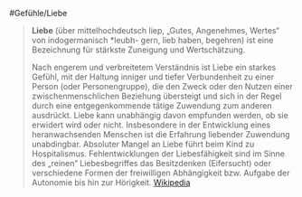 #Gefühle/Liebe
> **Liebe** (über mittelhochdeutsch liep, „Gutes, Angenehmes, Wertes“ von indogermanisch *leubh- gern, lieb haben, begehren) ist eine Bezeichnung für stärkste Zuneigung und Wertschätzung.
>
> Nach engerem und verbreitetem Verständnis ist Liebe ein starkes Gefühl, mit der Haltung inniger und tiefer Verbundenheit zu einer Person (oder Personengruppe), die den Zweck oder den Nutzen einer zwischenmenschlichen Beziehung übersteigt und sich in der Regel durch eine entgegenkommende tätige Zuwendung zum anderen ausdrückt. Liebe kann unabhängig davon empfunden werden, ob sie erwidert wird oder nicht.
> Insbesondere in der Entwicklung eines heranwachsenden Menschen ist die Erfahrung liebender Zuwendung unabdingbar. Absoluter Mangel an Liebe führt beim Kind zu Hospitalismus. Fehlentwicklungen der Liebesfähigkeit sind im Sinne des „reinen“ Liebesbegriffes das Besitzdenken (Eifersucht) oder verschiedene Formen der freiwilligen Abhängigkeit bzw. Aufgabe der Autonomie bis hin zur Hörigkeit.
> [Wikipedia](https://de.wikipedia.org/wiki/Liebe)